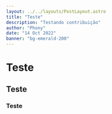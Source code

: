 ```yaml
---
layout: ../../layouts/PostLayout.astro
title: "Teste"
description: "Testando contribuição"
author: "Phony"
date: "14 Oct 2022"
banner: "bg-emerald-200"
---
```


# Teste

## Teste

### Teste
